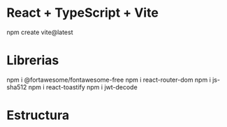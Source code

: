 # React + TypeScript + Vite
npm create vite@latest

# Librerias
npm i @fortawesome/fontawesome-free
npm i react-router-dom
npm i js-sha512
npm i react-toastify
npm i jwt-decode

# Estructura